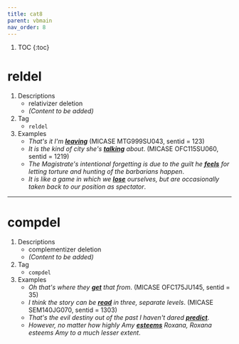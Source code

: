 ```yaml
---
title: cat8
parent: vbmain
nav_order: 8
---
```

1. TOC
{:toc}

# reldel

1. Descriptions
    - relativizer deletion
    - *(Content to be added)*
2. Tag
    - `reldel`
3. Examples
    - *That's it I'm <ins>**leaving**</ins>* (MICASE MTG999SU043, sentid = 123)
    - *It is the kind of city she's <ins>**talking**</ins> about*. (MICASE OFC115SU060, sentid = 1219)
    - *The Magistrate's intentional forgetting is due to the guilt he <ins>**feels**</ins> for letting torture and hunting of the barbarians happen*.
    - *It is like a game in which we <ins>**lose**</ins> ourselves, but are occasionally taken back to our position as spectator*.

---

# compdel

1. Descriptions
    - complementizer deletion
    - *(Content to be added)*
2. Tag
    - `compdel`
3. Examples
    - *Oh that's where they <ins>**get**</ins> that from*. (MICASE OFC175JU145, sentid = 35)
    - *I think the story can be <ins>**read**</ins> in three, separate levels*. (MICASE SEM140JG070, sentid = 1303)
    - *That's the evil destiny out of the past I haven't dared <ins>**predict**</ins>*.
    - *However, no matter how highly Amy <ins>**esteems**</ins> Roxana, Roxana esteems Amy to a much lesser extent*.

